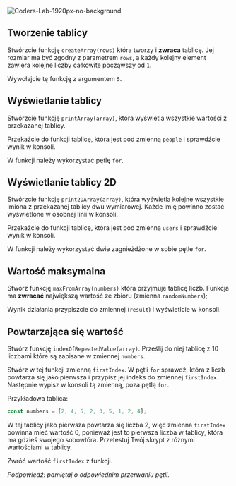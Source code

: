 ![Coders-Lab-1920px-no-background](https://user-images.githubusercontent.com/152855/73064373-5ed69780-3ea1-11ea-8a71-3d370a5e7dd8.png)



## Tworzenie tablicy

Stwórzcie funkcję `createArray(rows)` która tworzy i **zwraca** tablicę. Jej rozmiar ma być zgodny z parametrem `rows`, a każdy kolejny element zawiera kolejne liczby całkowite począwszy od `1`.

Wywołajcie tę funkcję z argumentem `5`.



## Wyświetlanie tablicy

Stwórzcie funkcję `printArray(array)`, która wyświetla wszystkie wartości z przekazanej tablicy.
 
Przekażcie do funkcji tablicę, która jest pod zmienną `people` i sprawdźcie wynik w konsoli.

W funkcji należy wykorzystać pętlę `for`.



## Wyświetlanie tablicy 2D

Stwórzcie funkcję `print2DArray(array)`, która wyświetla kolejne wszystkie imiona z przekazanej tablicy dwu wymiarowej. Każde imię powinno zostać wyświetlone w osobnej linii w konsoli.

Przekażcie do funkcji tablicę, która jest pod zmienną `users` i sprawdźcie wynik w konsoli.

W funkcji należy wykorzystać dwie zagnieżdżone w sobie pętle `for`.

## Wartość maksymalna

Stwórz funkcję `maxFromArray(numbers)` która przyjmuje tablicę liczb. Funkcja ma **zwracać** największą wartość ze zbioru (zmienna `randomNumbers`);

Wynik działania przypiszcie do zmiennej (`result`) i wyświetlcie w konsoli.


## Powtarzająca się wartość

Stwórz funkcję `indexOfRepeatedValue(array)`. Prześlij do niej tablicę z 10 liczbami które są zapisane w zmiennej `numbers`. 

Stwórz w tej funkcji zmienną ```firstIndex```. W pętli ```for``` sprawdź, która z liczb powtarza się jako pierwsza i przypisz jej indeks do zmiennej ```firstIndex```. Następnie wypisz w konsoli tą zmienną, poza pętlą ```for```.

Przykładowa tablica:

```js
const numbers = [2, 4, 5, 2, 3, 5, 1, 2, 4];
```

W tej tablicy jako pierwsza powtarza się liczba 2, więc zmienna ```firstIndex``` powinna mieć wartość 0, ponieważ jest to pierwsza liczba w tablicy, która ma gdzieś swojego sobowtóra.
Przetestuj Twój skrypt z różnymi wartościami w tablicy.

Zwróć wartość `firstIndex` z funkcji.

*Podpowiedź: pamiętaj o odpowiednim przerwaniu pętli.*

